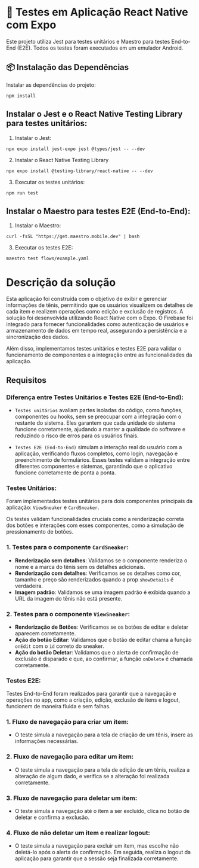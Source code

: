 # 📌 Testes em Aplicação React Native com Expo

Este projeto utiliza Jest para testes unitários e Maestro para testes End-to-End (E2E). Todos os testes foram executados em um emulador Android.

## 📦 Instalação das Dependências

Instalar as dependências do projeto:

```
npm install
```

## Instalar o Jest e o React Native Testing Library para testes unitários:

1. Instalar o Jest:

```
npx expo install jest-expo jest @types/jest -- --dev
```

2. Instalar o React Native Testing Library

```
npx expo install @testing-library/react-native -- --dev
```

3. Executar os testes unitários:

```
npm run test
```

## Instalar o Maestro para testes E2E (End-to-End):

1. Instalar o Maestro:

```
curl -fsSL "https://get.maestro.mobile.dev" | bash
```

3. Executar os testes E2E:

```
maestro test flows/example.yaml
```


# Descrição da solução

Esta aplicação foi construída com o objetivo de exibir e gerenciar informações de tênis, permitindo que os usuários visualizem os detalhes de cada item e realizem operações como edição e exclusão de registros. A solução foi desenvolvida utilizando React Native com o Expo. O Firebase foi integrado para fornecer funcionalidades como autenticação de usuários e armazenamento de dados em tempo real, assegurando a persistência e a sincronização dos dados.

Além disso, implementamos testes unitários e testes E2E para validar o funcionamento de componentes e a integração entre as funcionalidades da aplicação.

## Requisitos

### Diferença entre Testes Unitários e Testes E2E (End-to-End):

- `Testes unitários` avaliam partes isoladas do código, como funções, componentes ou hooks, sem se preocupar com a integração com o restante do sistema. Eles garantem que cada unidade do sistema funcione corretamente, ajudando a manter a qualidade do software e reduzindo o risco de erros para os usuários finais.

- `Testes E2E (End-to-End)` simulam a interação real do usuário com a aplicação, verificando fluxos completos, como login, navegação e preenchimento de formulários. Esses testes validam a integração entre diferentes componentes e sistemas, garantindo que o aplicativo funcione corretamente de ponta a ponta.

### Testes Unitários:

Foram implementados testes unitários para dois componentes principais da aplicação: `ViewSneaker` e `CardSneaker`.

Os testes validam funcionalidades cruciais como a renderização correta dos botões e interações com esses componentes, como a simulação de pressionamento de botões.

### 1. Testes para o componente `CardSneaker`:
- **Renderização sem detalhes**: Validamos se o componente renderiza o nome e a marca do tênis sem os detalhes adicionais.
- **Renderização com detalhes**: Verificamos se os detalhes como cor, tamanho e preço são renderizados quando a prop `showDetails` é verdadeira.
- **Imagem padrão**: Validamos se uma imagem padrão é exibida quando a URL da imagem do tênis não está presente.

### 2. Testes para o componente `ViewSneaker`:
- **Renderização de Botões**: Verificamos se os botões de editar e deletar aparecem corretamente.
- **Ação do botão Editar**: Validamos que o botão de editar chama a função `onEdit` com o `id` correto do sneaker.
- **Ação do botão Deletar**: Validamos que o alerta de confirmação de exclusão é disparado e que, ao confirmar, a função `onDelete` é chamada corretamente.


### Testes E2E:

Testes End-to-End foram realizados para garantir que a navegação e operações no app, como a criação, edição, exclusão de itens e logout, funcionem de maneira fluida e sem falhas.

### 1. Fluxo de navegação para criar um item:

- O teste simula a navegação para a tela de criação de um tênis, insere as informações necessárias.

### 2. Fluxo de navegação para editar um item:

- O teste simula a navegação para a tela de edição de um tênis, realiza a alteração de algum dado, e verifica se a alteração foi realizada corretamente.

### 3. Fluxo de navegação para deletar um item:

- O teste simula a navegação até o item a ser excluído, clica no botão de deletar e confirma a exclusão.

### 4. Fluxo de não deletar um item e realizar logout:

- O teste simula a navegação para excluir um item, mas escolhe não deletá-lo após o alerta de confirmação. Em seguida, realiza o logout da aplicação para garantir que a sessão seja finalizada corretamente.
